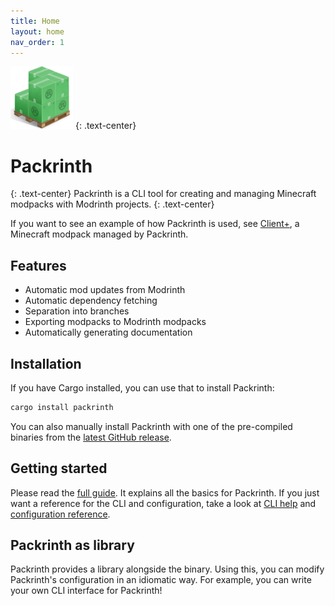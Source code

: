 ```yaml
---
title: Home
layout: home
nav_order: 1
---
```


<img src="logo.png" alt="logo" width=100 height=100 />
{: .text-center}

# Packrinth
{: .text-center}
Packrinth is a CLI tool for creating and managing Minecraft modpacks with Modrinth projects.
{: .text-center}

If you want to see an example of how Packrinth is used, see [Client+](https://github.com/Thijzert123/client-plus),
a Minecraft modpack managed by Packrinth.

## Features
- Automatic mod updates from Modrinth
- Automatic dependency fetching
- Separation into branches
- Exporting modpacks to Modrinth modpacks
- Automatically generating documentation

## Installation
If you have Cargo installed, you can use that to install Packrinth:
```bash
cargo install packrinth
```

You can also manually install Packrinth with one of the pre-compiled binaries from the [latest GitHub release](https://github.com/Thijzert123/packrinth/releases/latest).

## Getting started
Please read the [full guide](full-guide.md). It explains all the basics for Packrinth.
If you just want a reference for the CLI and configuration, take a look at [CLI help](cli-help.md) and
[configuration reference](configuration-reference.md).

## Packrinth as library
Packrinth provides a library alongside the binary. Using this, you can modify Packrinth's configuration
in an idiomatic way. For example, you can write your own CLI interface for Packrinth!